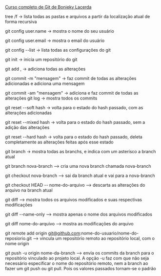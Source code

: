 [Curso completo de Git de Bonieky Lacerda](https://www.youtube.com/watch?v=OuOb1_qADBQ)

tree /f -> lista todas as pastas e arquivos a partir da localização atual de forma recursiva

git config user.name -> mostra o nome do seu usuário

git config user.email -> mostra o email do usuário

git config --list -> lista todas as configurações do git

git init -> inicia um repositório do git

git add , -> adiciona todas as alterações

git commit -m "mensagem" -> faz commit de todas as alterações adicionadas e adiciona uma mensagem

git commit -am "mensagem" -> adiciona e faz commit de todas as alterações
git log -> mostra todos os commits

git reset --soft hash -> volta para o estado do hash passado, com as alterações adicionadas

git reset --mixed hash -> volta para o estado do hash passado, sem a adição das alterações

git reset --hard hash -> volta para o estado do hash passado, deleta completamente as alterações feitas após esse estado

git branch -> mostra todas as branchs, e indica com um asterísco a branch atual

git branch nova-branch --> cria uma nova branch chamada nova-branch

git checkout nova-branch --> sai da branch atual e vai para a nova-branch

git checkout HEAD -- nome-do-arquivo --> descarta as alterações do arquivo na branch atual

git diff --> mostra todos os arquivos modificados e suas respectivas modificações

git diff --name-only --> mostra apenas o nome dos arquivos modificados

git diff nome-do-arquivo --> mostra as modificações do arquivo

git remote add origin git@github.com:nome-do-usuario/nome-do-reposiorio.git --> vincula um repositório remoto ao repositório local, com o nome origin

git push -u origin nome-da-branch --> envia os commits da branch para o repositório vinculado ao projeto local. A opção -u faz com que não seja necessário especificar o nome do repositório remoto, nem a branch ao fazer um git push ou git pull. Pois os valores passados tornam-se o padrão